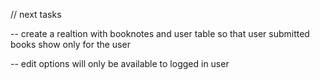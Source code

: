// next tasks

-- create a realtion with booknotes and user table so that user submitted books show only for the user

-- edit options will only be available to logged in user
